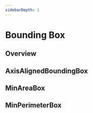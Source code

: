 ```yaml
---
sidebarDepth: 1
---
```


# Bounding Box

## Overview


## AxisAlignedBoundingBox

<BoundingBox type="AxisAlignedBoundingBox" />

## MinAreaBox

<BoundingBox type="MinAreaBox" />

## MinPerimeterBox

<BoundingBox type="MinPerimeterBox" />
